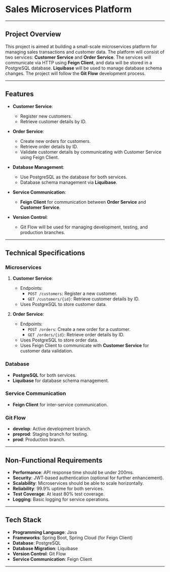 # Sales Microservices Platform

---

## Project Overview

This project is aimed at building a small-scale microservices platform for managing sales transactions and customer data. The platform will consist of two services: **Customer Service** and **Order Service**. The services will communicate via HTTP using **Feign Client**, and data will be stored in a PostgreSQL database. **Liquibase** will be used to manage database schema changes. The project will follow the **Git Flow** development process.

---

## Features

- **Customer Service**:
  - Register new customers.
  - Retrieve customer details by ID.
  
- **Order Service**:
  - Create new orders for customers.
  - Retrieve order details by ID.
  - Validate customer details by communicating with Customer Service using Feign Client.

- **Database Management**:
  - Use PostgreSQL as the database for both services.
  - Database schema management via **Liquibase**.

- **Service Communication**:
  - **Feign Client** for communication between **Order Service** and **Customer Service**.

- **Version Control**:
  - Git Flow will be used for managing development, testing, and production branches.

---

## Technical Specifications

### Microservices

1. **Customer Service**:
   - Endpoints:
     - `POST /customers`: Register a new customer.
     - `GET /customers/{id}`: Retrieve customer details by ID.
   - Uses PostgreSQL to store customer data.
   
2. **Order Service**:
   - Endpoints:
     - `POST /orders`: Create a new order for a customer.
     - `GET /orders/{id}`: Retrieve order details by ID.
   - Uses PostgreSQL to store order data.
   - Uses Feign Client to communicate with **Customer Service** for customer data validation.

### Database

- **PostgreSQL** for both services.
- **Liquibase** for database schema management.

### Service Communication

- **Feign Client** for inter-service communication.

### Git Flow

- **develop**: Active development branch.
- **preprod**: Staging branch for testing.
- **prod**: Production branch.

---

## Non-Functional Requirements

- **Performance**: API response time should be under 200ms.
- **Security**: JWT-based authentication (optional for further enhancement).
- **Scalability**: Microservices should be able to scale horizontally.
- **Reliability**: 99.9% uptime for both services.
- **Test Coverage**: At least 80% test coverage.
- **Logging**: Basic logging for service operations.

---

## Tech Stack

- **Programming Language**: Java
- **Frameworks**: Spring Boot, Spring Cloud (for Feign Client)
- **Database**: PostgreSQL
- **Database Migration**: Liquibase
- **Version Control**: Git Flow
- **Service Communication**: Feign Client

---

